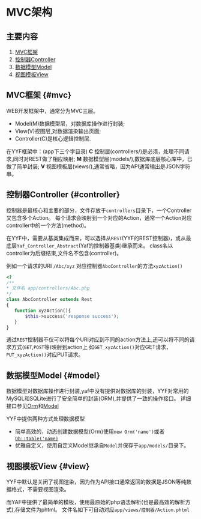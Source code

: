MVC架构
==========

主要内容
--------

1. [MVC框架](#mvc)
2. [控制器Controller](#controller)
3. [数据模型Model](#model)
4. [视图模板View](#view)

MVC框架 {#mvc}
----------
WEB开发框架中，通常分为MVC三层。

* Model(M)数据模型层，对数据库操作进行封装;
* View(V)视图层,对数据渲染输出页面;
* Controller(C)是核心逻辑控制层.

在YYF框架中：(app下三个字目录)
**C** 控制层(controllers/)是必须，处理不同请求,同时对REST做了相应映射; 
**M** 数据模型层(models/),数据库底层核心库中，已做了简单封装;
**V** 视图模板层(views/),通常省略，因为API通常输出是JSON字符串。

控制器Controller {#controller}
----------
控制器是最核心和主要的部分，文件存放于`controllers`目录下，一个Controller又包含多个Action。
每个请求会映射到一个对应的Action，通常一个Action对应controller中的一个方法(method)。

在YYF中，需要从基类集成而来，可以选择从`REST`(YYF的REST控制器)，或从最底层`Yaf_Controller_Abstract`(Yaf的控制器基类)继承而来。
class名以controller为后缀结束,文件名不包含(controller)。


例如一个请求的URI `/Abc/xyz` 对应控制器`AbcController`的方法`xyzAction()`

```php
<?
/**
* 文件名 app/controllers/Abc.php
*/
class AbcController extends Rest
{
   function xyzAction(){
       $this->success('response success');
   }
}
```

通过`REST`控制器不仅可以将每个URI对应到不同的action方法上,还可以将不同的请求方式(`GET`,`POST`等)映射到action上
如`GET_xyzAction()`对应GET请求，`PUT_xyzAction()`对应PUT请求。


数据模型Model {#model}
----------
数据模型对数据库操作进行封装,yaf中没有提供对数据库的封装，YYF对常用的MySQL和SQLite进行了安全简单的封装(ORM),并提供了一致的操作接口。
详细接口参见[Orm](../database/orm.md)和[Model](../database/model.md)

YYF中提供两种方式处理数据模型
* 简单高效的，动态创建数据模型(Orm)使用`new Orm('name')`或者[`Db::table('name)`](/database/model.html#table)
* 优雅自定义，使用自定义Model继承自`Model`并保存于`app/models/`目录下。

视图模板View {#view}
----------
YYF中默认是关闭了视图渲染，因为作为API接口通常返回的数据是JSON等纯数据格式，不需要视图渲染。

而YAF中提供了最简单的模板，使用最原始的php语法解析(也是最高效的解析方式),存储文件为phtml。
文件名如下可自动对应`app/views/控制器/Action.phtml`

